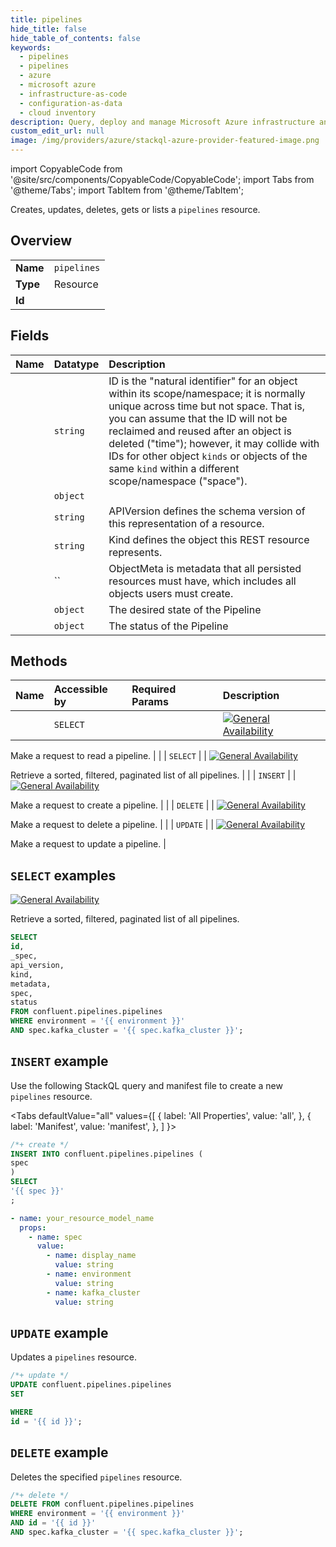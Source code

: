 ```yaml
---
title: pipelines
hide_title: false
hide_table_of_contents: false
keywords:
  - pipelines
  - pipelines
  - azure
  - microsoft azure
  - infrastructure-as-code
  - configuration-as-data
  - cloud inventory
description: Query, deploy and manage Microsoft Azure infrastructure and resources using SQL
custom_edit_url: null
image: /img/providers/azure/stackql-azure-provider-featured-image.png
---
```


import CopyableCode from '@site/src/components/CopyableCode/CopyableCode';
import Tabs from '@theme/Tabs';
import TabItem from '@theme/TabItem';

Creates, updates, deletes, gets or lists a <code>pipelines</code> resource.

## Overview
<table><tbody>
<tr><td><b>Name</b></td><td><code>pipelines</code></td></tr>
<tr><td><b>Type</b></td><td>Resource</td></tr>
<tr><td><b>Id</b></td><td><CopyableCode code="confluent.pipelines.pipelines" /></td></tr>
</tbody></table>

## Fields
| Name | Datatype | Description |
|:-----|:---------|:------------|
| <CopyableCode code="id" /> | `string` | ID is the "natural identifier" for an object within its scope/namespace; it is normally unique across time but not space. That is, you can assume that the ID will not be reclaimed and reused after an object is deleted ("time"); however, it may collide with IDs for other object `kinds` or objects of the same `kind` within a different scope/namespace ("space"). |
| <CopyableCode code="_spec" /> | `object` |  |
| <CopyableCode code="api_version" /> | `string` | APIVersion defines the schema version of this representation of a resource. |
| <CopyableCode code="kind" /> | `string` | Kind defines the object this REST resource represents. |
| <CopyableCode code="metadata" /> | `` | ObjectMeta is metadata that all persisted resources must have, which includes all objects users must create. |
| <CopyableCode code="spec" /> | `object` | The desired state of the Pipeline |
| <CopyableCode code="status" /> | `object` | The status of the Pipeline |

## Methods
| Name | Accessible by | Required Params | Description |
|:-----|:--------------|:----------------|:------------|
| <CopyableCode code="get_sd_v1pipeline" /> | `SELECT` | <CopyableCode code="environment, id, spec.kafka_cluster" /> | [![General Availability](https://img.shields.io/badge/Lifecycle%20Stage-General%20Availability-%2345c6e8)](#section/Versioning/API-Lifecycle-Policy)

Make a request to read a pipeline. |
| <CopyableCode code="list_sd_v1pipelines" /> | `SELECT` | <CopyableCode code="environment, spec.kafka_cluster" /> | [![General Availability](https://img.shields.io/badge/Lifecycle%20Stage-General%20Availability-%2345c6e8)](#section/Versioning/API-Lifecycle-Policy)

Retrieve a sorted, filtered, paginated list of all pipelines. |
| <CopyableCode code="create_sd_v1pipeline" /> | `INSERT` | <CopyableCode code="" /> | [![General Availability](https://img.shields.io/badge/Lifecycle%20Stage-General%20Availability-%2345c6e8)](#section/Versioning/API-Lifecycle-Policy)

Make a request to create a pipeline. |
| <CopyableCode code="delete_sd_v1pipeline" /> | `DELETE` | <CopyableCode code="environment, id, spec.kafka_cluster" /> | [![General Availability](https://img.shields.io/badge/Lifecycle%20Stage-General%20Availability-%2345c6e8)](#section/Versioning/API-Lifecycle-Policy)

Make a request to delete a pipeline. |
| <CopyableCode code="update_sd_v1pipeline" /> | `UPDATE` | <CopyableCode code="id" /> | [![General Availability](https://img.shields.io/badge/Lifecycle%20Stage-General%20Availability-%2345c6e8)](#section/Versioning/API-Lifecycle-Policy)

Make a request to update a pipeline. |

## `SELECT` examples

[![General Availability](https://img.shields.io/badge/Lifecycle%20Stage-General%20Availability-%2345c6e8)](#section/Versioning/API-Lifecycle-Policy)

Retrieve a sorted, filtered, paginated list of all pipelines.


```sql
SELECT
id,
_spec,
api_version,
kind,
metadata,
spec,
status
FROM confluent.pipelines.pipelines
WHERE environment = '{{ environment }}'
AND spec.kafka_cluster = '{{ spec.kafka_cluster }}';
```
## `INSERT` example

Use the following StackQL query and manifest file to create a new <code>pipelines</code> resource.

<Tabs
    defaultValue="all"
    values={[
        { label: 'All Properties', value: 'all', },
        { label: 'Manifest', value: 'manifest', },
    ]
}>
<TabItem value="all">

```sql
/*+ create */
INSERT INTO confluent.pipelines.pipelines (
spec
)
SELECT 
'{{ spec }}'
;
```
</TabItem>
<TabItem value="manifest">

```yaml
- name: your_resource_model_name
  props:
    - name: spec
      value:
        - name: display_name
          value: string
        - name: environment
          value: string
        - name: kafka_cluster
          value: string

```
</TabItem>
</Tabs>

## `UPDATE` example

Updates a <code>pipelines</code> resource.

```sql
/*+ update */
UPDATE confluent.pipelines.pipelines
SET 

WHERE 
id = '{{ id }}';
```

## `DELETE` example

Deletes the specified <code>pipelines</code> resource.

```sql
/*+ delete */
DELETE FROM confluent.pipelines.pipelines
WHERE environment = '{{ environment }}'
AND id = '{{ id }}'
AND spec.kafka_cluster = '{{ spec.kafka_cluster }}';
```
